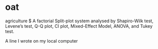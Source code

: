 # oat
agriculture
$ A factorial Split-plot system analysed by Shapiro-Wilk test, Levene’s test, Q-Q plot, CI plot, Mixed-Effect Model, ANOVA, and Tukey test.

A line I wrote on my local computer
